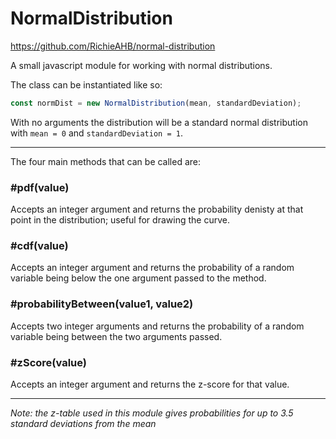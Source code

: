 # NormalDistribution #
https://github.com/RichieAHB/normal-distribution

A small javascript module for working with normal distributions.

The class can be instantiated like so:
```javascript
const normDist = new NormalDistribution(mean, standardDeviation);
```
With no arguments the distribution will be a standard normal distribution with `mean = 0` and `standardDeviation = 1`.

___

The four main methods that can be called are:
### #pdf(value) ###
Accepts an integer argument and returns the probability denisty at that point in the distribution; useful for drawing the curve.

### #cdf(value) ###
Accepts an integer argument and returns the probability of a random variable being below the one argument passed to the method.

### #probabilityBetween(value1, value2) ###
Accepts two integer arguments and returns the probability of a random variable being between the two arguments passed.

### #zScore(value) ###
Accepts an integer argument and returns the z-score for that value.
___

*Note: the z-table used in this module gives probabilities for up to 3.5 standard deviations from the mean*